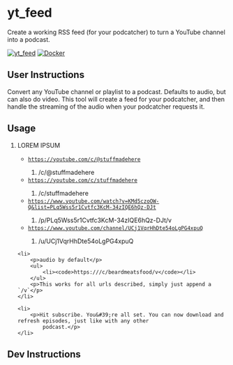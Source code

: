 # yt_feed

Create a working RSS feed (for your podcatcher) to turn a YouTube channel into a podcast.

[![yt_feed](https://github.com/jaredkoontz/yt_feed/actions/workflows/python-app.yml/badge.svg)](https://github.com/jaredkoontz/yt_feed/actions/workflows/python-app.yml)
[![Docker](https://github.com/jaredkoontz/yt_feed/actions/workflows/docker-publish.yml/badge.svg)](https://github.com/jaredkoontz/yt_feed/actions/workflows/docker-publish.yml)

## User Instructions

<p>Convert any YouTube channel or playlist to a podcast. Defaults to audio, but can also do video. This tool will
    create a feed for your podcatcher, and then handle the streaming of the audio when your podcatcher requests
    it.</p>
<h2>Usage</h2>
<ol>
    <li>
        <p>LOREM IPSUM</p>
        <ul>
            <li><code><a href="https://youtube.com/c/@stuffmadehere">https://youtube.com/c/@stuffmadehere</a></code>
            </li>
            <ol>
                <li>/c/@stuffmadehere</li>
            </ol>
            <li><code><a href="https://youtube.com/c/stuffmadehere">https://youtube.com/c/stuffmadehere</a></code>
            </li>
            <ol>
                <li>/c/stuffmadehere</li>
            </ol>
            <li><code><a href="https://www.youtube.com/watch?v=KMd5czoOW-Q&list=PLq5Wss5r1Cvtfc3KcM-34zIQE6hQz-DJt">https://www.youtube.com/watch?v=KMd5czoOW-Q&list=PLq5Wss5r1Cvtfc3KcM-34zIQE6hQz-DJt</a></code>
            </li>
            <ol>
                <li>/p/PLq5Wss5r1Cvtfc3KcM-34zIQE6hQz-DJt/v</li>
            </ol>
            <li><code><a href="https://www.youtube.com/channel/UCj1VqrHhDte54oLgPG4xpuQ">https://www.youtube.com/channel/UCj1VqrHhDte54oLgPG4xpuQ</a></code>
            </li>
            <ol>
                <li>/u/UCj1VqrHhDte54oLgPG4xpuQ</li>
            </ol>
        </ul>
    </li>

    <li>
        <p>audio by default</p>
        <ul>
            <li><code>https:///c/beardmeatsfood/v</code></li>
        </ul>
        <p>This works for all urls described, simply just append a `/v`</p>
    </li>

    <li>
        <p>Hit subscribe. You&#39;re all set. You can now download and refresh episodes, just like with any other
            podcast.</p>
    </li>
</ol>

## Dev Instructions
